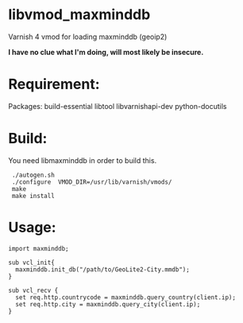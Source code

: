 libvmod_maxminddb
=================

Varnish 4 vmod for loading maxminddb (geoip2)

**I have no clue what I'm doing, will most likely be insecure.**

Requirement:
=================
Packages: build-essential libtool libvarnishapi-dev python-docutils 

Build:
=================
You need libmaxminddb in order to build this.

```
 ./autogen.sh
 ./configure  VMOD_DIR=/usr/lib/varnish/vmods/
 make
 make install
```

Usage:
=================
```
import maxminddb;

sub vcl_init{
  maxminddb.init_db("/path/to/GeoLite2-City.mmdb");
}

sub vcl_recv {
  set req.http.countrycode = maxminddb.query_country(client.ip);
  set req.http.city = maxminddb.query_city(client.ip);
}

```
